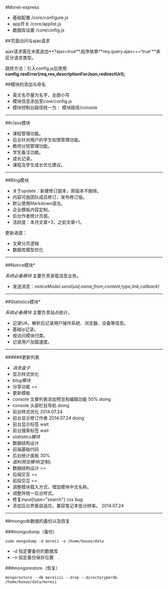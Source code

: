 #Moreii-express

 - 基础配置      /core/configure.js
 - app开关     /core/applist.js
 - 数据库设置     /core/cinfig.js

##页面访问与ajax请求

ajax请求需在末尾追加**?ajax=true**,程序依靠**req.query.ajax==='true'**来区分请求类型。

跳转方法：引入config.js后使用**config.resError(req,res,descriptionForJson,redirectUrl);**

##模块的添加与命名

 - 英文名尽量为名字，全部小写
 - 模块信息添加至core/config.js
 - 模块控制台路径统一为： 模块路径/console

------

##class模块

 - 课程管理功能。
 - 后台针对用户的学生权限管理功能。
 - 教师分班管理功能。
 - 学生备注功能。
 - 成长记录。
 - 课程及学生成长优化建议。

------

##Blog模块

 - 关于update：新建修订副本，原版本不删除。
 - 内容可由团队成员修订，发布修订版。
 - 默认使用Markdown语法。
 - 企业模板内容定制。
 - 后台作者统计页面。
  - 活跃度：本月文章+3，之前文章+1。

 更新进度：

 - 文章分页逻辑
 - 数据库模型优化

------

##Notice模块*

*系统必备模块* 主要负责承载消息业务。

 - 发送消息：*noticeModel.send(uid,name,from,content,type,link,callback)*

------

##Statistics模块*

*系统必备模块* 主要负责站点统计。

 - 记录UA，解析后记录用户操作系统、浏览器、设备等信息。
 - 基础ip记录。
 - 按访问模块归类。
 - 记录用户加载速度。

------
######更新列表

 - *消息盒子*
  - 显示样式优化
 - *blog模块*
  - 分享功能 ==
  - 更新模板
  - console 文章列表添加预览和编辑功能 50% doing
  - console 头部栏目导航 doing
  - 前台样式优化 2014.07.24
  - 前台显示修订作者 2014.07.24 doing
  - 前台显示标签 wait
  - 前台搜索标签 wait
 - *statistics模块*
  - 数据结构设计
  - 前端基础代码
  - 后台统计面板 30%
 - *面料预览模块*(定制)
  - 数据结构设计 ==
  - 后端交互 ==
  - 前段交互 ==
 - 调整模块载入方式，增加模块中文名称。
 - 调整并统一后台样式。
 - 修复input[type="search"] css bug
 - 添加后台界面自适应，兼容笔记本低分辨率。 2014.07.24

------

##mongodb数据的备份以及恢复

###mongodump（备份）

`sudo mongodump -d moreii -o /home/boooo/data`

 - \-d 指定要备份的数据库
 - \-o 指定备份保存位置

###mongorestore（恢复）

`mongorestore --db moreiiii --drop --directoryperdb /home/boooo/data/moreii`



